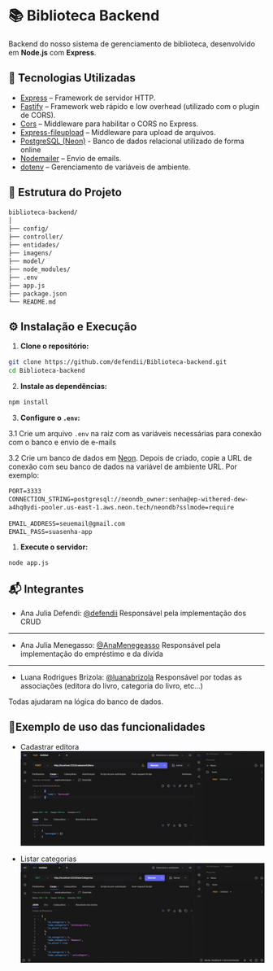 # 📚 Biblioteca Backend

Backend do nosso sistema de gerenciamento de biblioteca, desenvolvido em **Node.js** com **Express**.

## 🚀 Tecnologias Utilizadas

* [Express](https://expressjs.com/) – Framework de servidor HTTP.
* [Fastify](https://www.fastify.io/) – Framework web rápido e low overhead (utilizado com o plugin de CORS).
* [Cors](https://www.npmjs.com/package/cors) – Middleware para habilitar o CORS no Express.
* [Express-fileupload](https://www.npmjs.com/package/express-fileupload) – Middleware para upload de arquivos.
* [PostgreSQL (Neon)](https://console.neon.tech/)  - Banco de dados relacional utilizado de forma online
* [Nodemailer](https://nodemailer.com/about/) – Envio de emails.
* [dotenv](https://www.npmjs.com/package/dotenv) – Gerenciamento de variáveis de ambiente.

## 📁 Estrutura do Projeto

```
biblioteca-backend/
│
├── config/ 
├── controller/
├── entidades/           
├── imagens/              
├── model/
├── node_modules/              
├── .env                  
├── app.js                
├── package.json          
└── README.md             
```

## ⚙️ Instalação e Execução

1. **Clone o repositório:**

```bash
git clone https://github.com/defendii/Biblioteca-backend.git
cd Biblioteca-backend
```

2. **Instale as dependências:**

```bash
npm install
```


3. **Configure o `.env`:**

3.1 Crie um arquivo `.env` na raiz com as variáveis necessárias para conexão com o banco e envio de e-mails

3.2 Crie um banco de dados em [Neon](https://console.neon.tech/). Depois de criado, copie a URL de conexão com seu banco de dados na variável de ambiente URL. Por exemplo:

```env
PORT=3333
CONNECTION_STRING=postgresql://neondb_owner:senha@ep-withered-dew-a4hq0ydi-pooler.us-east-1.aws.neon.tech/neondb?sslmode=require

EMAIL_ADDRESS=seuemail@gmail.com
EMAIL_PASS=suasenha-app
```

1. **Execute o servidor:**

```bash
node app.js
```


## 📬 Integrantes

* Ana Julia Defendi: [@defendii](https://github.com/defendii)
Responsável pela implementação dos CRUD
---
* Ana Julia Menegasso: [@AnaMenegeasso](https://github.com/AnaMenegasso)
Responsável pela implementação do empréstimo e da divída 
---
* Luana Rodrigues Brizola: [@luanabrizola](https://github.com/luanabrizola)
Responsável por todas as associações (editora do livro, categoria do livro, etc...)

Todas ajudaram na lógica do banco de dados.

## 📸Exemplo de uso das funcionalidades
* Cadastrar editora
![Editora](./imagemReadme/cadastrarEditora.jpeg)

* Listar categorias
![Categoria](./imagemReadme/listarCategorias.jpeg)


